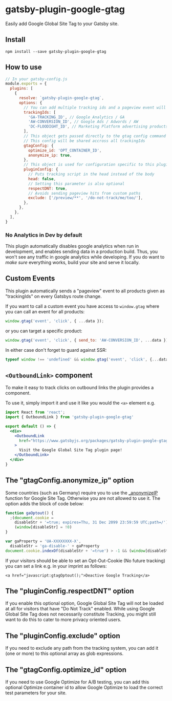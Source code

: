 # gatsby-plugin-google-gtag

Easily add Google Global Site Tag to your Gatsby site.

## Install

`npm install --save gatsby-plugin-google-gtag`

## How to use

```js
// In your gatsby-config.js
module.exports = {
  plugins: [
    {
      resolve: `gatsby-plugin-google-gtag`,
      options: {
        // You can add multiple tracking ids and a pageview event will be fired for all of them.
        trackingIds: [
          'GA-TRACKING_ID', // Google Analytics / GA
          'AW-CONVERSION_ID', // Google Ads / Adwords / AW
          'DC-FLOODIGHT_ID', // Marketing Platform advertising products (Display & Video 360, Search Ads 360, and Campaign Manager)
        ],
        // This object gets passed directly to the gtag config command
        // This config will be shared accross all trackingIds
        gtagConfig: {
          optimize_id: 'OPT_CONTAINER_ID',
          anonymize_ip: true,
        },
        // This object is used for configuration specific to this plugin
        pluginConfig: {
          // Puts tracking script in the head instead of the body
          head: false,
          // Setting this parameter is also optional
          respectDNT: true,
          // Avoids sending pageview hits from custom paths
          exclude: ['/preview/**', '/do-not-track/me/too/'],
        },
      },
    },
  ],
}
```

### No Analytics in Dev by default

This plugin automatically disables google analytics when run in development, and enables sending data in a production build. Thus, you won't see any traffic in google analytics while developing. 
If you do want to *make sure* everything works, build your site and serve it locally. 

## Custom Events

This plugin automatically sends a "pageview" event to all products given as "trackingIds" on every Gatsbys route change.

If you want to call a custom event you have access to `window.gtag` where you can call an event for all products:

```js
window.gtag('event', 'click', { ...data });
```

or you can target a specific product:

```js
window.gtag('event', 'click', { send_to: 'AW-CONVERSION_ID', ...data });
```

In either case don't forget to guard against SSR:

```js
typeof window !== 'undefined' && window.gtag('event', 'click', {...data);
```

## `<OutboundLink>` component

To make it easy to track clicks on outbound links the plugin provides a component.

To use it, simply import it and use it like you would the `<a>` element e.g.

```jsx
import React from 'react';
import { OutboundLink } from 'gatsby-plugin-google-gtag'

export default () => {
  <div>
    <OutboundLink
      href="https://www.gatsbyjs.org/packages/gatsby-plugin-google-gtag/"
    >
      Visit the Google Global Site Tag plugin page!
    </OutboundLink>
  </div>
}
```

## The "gtagConfig.anonymize_ip" option

Some countries (such as Germany) require you to use the
[\_anonymizeIP](https://support.google.com/analytics/answer/2763052) function for
Google Site Tag. Otherwise you are not allowed to use it. The option adds the
block of code below:

```js
function gaOptout() {
  ;(document.cookie =
    disableStr + '=true; expires=Thu, 31 Dec 2099 23:59:59 UTC;path=/'),
    (window[disableStr] = !0)
}

var gaProperty = 'UA-XXXXXXXX-X',
  disableStr = 'ga-disable-' + gaProperty
document.cookie.indexOf(disableStr + '=true') > -1 && (window[disableStr] = !0)
```

If your visitors should be able to set an Opt-Out-Cookie (No future tracking)
you can set a link e.g. in your imprint as follows:

`<a href="javascript:gtagOptout();">Deactive Google Tracking</a>`

## The "pluginConfig.respectDNT" option

If you enable this optional option, Google Global Site Tag will not be loaded at all for visitors that have "Do Not Track" enabled. While using Google Global Site Tag does not necessarily constitute Tracking, you might still want to do this to cater to more privacy oriented users.

## The "pluginConfig.exclude" option

If you need to exclude any path from the tracking system, you can add it (one or more) to this optional array as glob expressions.

## The "gtagConfig.optimize_id" option

If you need to use Google Optimize for A/B testing, you can add this optional Optimize container id to allow Google Optimize to load the correct test parameters for your site.
